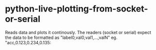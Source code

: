 # python-live-plotting-from-socket-or-serial

Reads data and plots it continously.
The readers (socket or serial) expect the data to be formatted as "label0,val0,val1,...,valN" eg. "acc,0.123,0.234,0.135:

